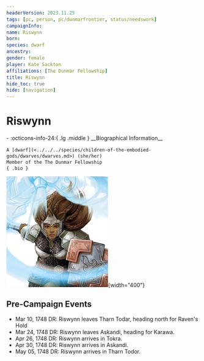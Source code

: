 ```yaml
---
headerVersion: 2023.11.25
tags: [pc, person, pc/dunmarfrontier, status/needswork]
campaignInfo:
name: Riswynn
born:
species: dwarf
ancestry:
gender: female
player: Kate Sackton
affiliations: [The Dunmar Fellowship]
title: Riswynn
hide_toc: true
hide: [navigation]
---
```

# Riswynn
<div class="grid cards ext-narrow-margin ext-one-column" markdown>
- :octicons-info-24:{ .lg .middle } __Biographical Information__

    A [dwarf](<../../../species/children-of-the-embodied-gods/dwarves/dwarves.md>) (she/her)  
    Member of the The Dunmar Fellowship  
    { .bio }

</div>


![Riswynn](../../../assets/riswynn.png){width="400"}

## Pre-Campaign Events
- Mar 10, 1748 DR: Riswynn leaves Tharn Todar, heading north for Raven's Hold
- Mar 24, 1748 DR: Riswynn leaves Askandi, heading for Karawa.
- Apr 26, 1748 DR: Riswynn arrives in Tokra.
- Apr 30, 1748 DR: Riswynn arrives in Askandi.
- May 05, 1748 DR: Riswynn arrives in Tharn Todor.